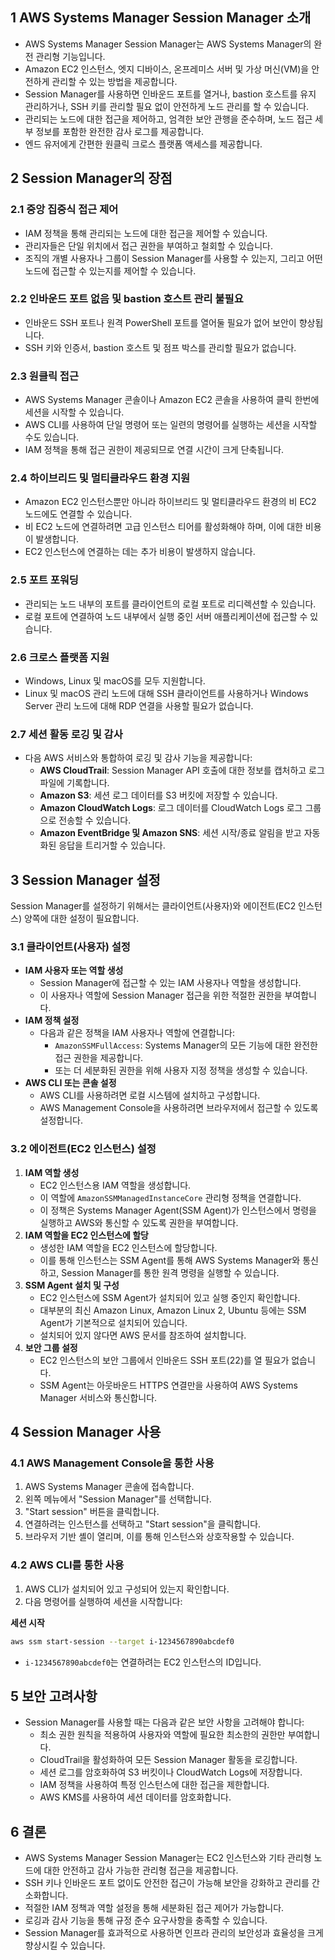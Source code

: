 ## 1 AWS Systems Manager Session Manager 소개

- AWS Systems Manager Session Manager는 AWS Systems Manager의 완전 관리형 기능입니다.
- Amazon EC2 인스턴스, 엣지 디바이스, 온프레미스 서버 및 가상 머신(VM)을 안전하게 관리할 수 있는 방법을 제공합니다.
- Session Manager를 사용하면 인바운드 포트를 열거나, bastion 호스트를 유지 관리하거나, SSH 키를 관리할 필요 없이 안전하게 노드 관리를 할 수 있습니다.
- 관리되는 노드에 대한 접근을 제어하고, 엄격한 보안 관행을 준수하며, 노드 접근 세부 정보를 포함한 완전한 감사 로그를 제공합니다.
- 엔드 유저에게 간편한 원클릭 크로스 플랫폼 액세스를 제공합니다.



## 2 Session Manager의 장점

### 2.1 중앙 집중식 접근 제어

- IAM 정책을 통해 관리되는 노드에 대한 접근을 제어할 수 있습니다.
- 관리자들은 단일 위치에서 접근 권한을 부여하고 철회할 수 있습니다. 
- 조직의 개별 사용자나 그룹이 Session Manager를 사용할 수 있는지, 그리고 어떤 노드에 접근할 수 있는지를 제어할 수 있습니다.



### 2.2 인바운드 포트 없음 및 bastion 호스트 관리 불필요

- 인바운드 SSH 포트나 원격 PowerShell 포트를 열어둘 필요가 없어 보안이 향상됩니다.
- SSH 키와 인증서, bastion 호스트 및 점프 박스를 관리할 필요가 없습니다.



### 2.3 원클릭 접근

- AWS Systems Manager 콘솔이나 Amazon EC2 콘솔을 사용하여 클릭 한번에 세션을 시작할 수 있습니다.
- AWS CLI를 사용하여 단일 명령어 또는 일련의 명령어를 실행하는 세션을 시작할 수도 있습니다.
- IAM 정책을 통해 접근 권한이 제공되므로 연결 시간이 크게 단축됩니다.



### 2.4 하이브리드 및 멀티클라우드 환경 지원

- Amazon EC2 인스턴스뿐만 아니라 하이브리드 및 멀티클라우드 환경의 비 EC2 노드에도 연결할 수 있습니다. 
- 비 EC2 노드에 연결하려면 고급 인스턴스 티어를 활성화해야 하며, 이에 대한 비용이 발생합니다.
- EC2 인스턴스에 연결하는 데는 추가 비용이 발생하지 않습니다.



### 2.5 포트 포워딩

- 관리되는 노드 내부의 포트를 클라이언트의 로컬 포트로 리디렉션할 수 있습니다.
- 로컬 포트에 연결하여 노드 내부에서 실행 중인 서버 애플리케이션에 접근할 수 있습니다.



### 2.6 크로스 플랫폼 지원

- Windows, Linux 및 macOS를 모두 지원합니다.
- Linux 및 macOS 관리 노드에 대해 SSH 클라이언트를 사용하거나 Windows Server 관리 노드에 대해 RDP 연결을 사용할 필요가 없습니다.



### 2.7 세션 활동 로깅 및 감사

- 다음 AWS 서비스와 통합하여 로깅 및 감사 기능을 제공합니다:
    - **AWS CloudTrail**: Session Manager API 호출에 대한 정보를 캡처하고 로그 파일에 기록합니다.
    - **Amazon S3**: 세션 로그 데이터를 S3 버킷에 저장할 수 있습니다.
    - **Amazon CloudWatch Logs**: 로그 데이터를 CloudWatch Logs 로그 그룹으로 전송할 수 있습니다.
    - **Amazon EventBridge 및 Amazon SNS**: 세션 시작/종료 알림을 받고 자동화된 응답을 트리거할 수 있습니다.



## 3 Session Manager 설정

Session Manager를 설정하기 위해서는 클라이언트(사용자)와 에이전트(EC2 인스턴스) 양쪽에 대한 설정이 필요합니다.



### 3.1 클라이언트(사용자) 설정

- **IAM 사용자 또는 역할 생성**
	- Session Manager에 접근할 수 있는 IAM 사용자나 역할을 생성합니다.
	- 이 사용자나 역할에 Session Manager 접근을 위한 적절한 권한을 부여합니다.
- **IAM 정책 설정**
	- 다음과 같은 정책을 IAM 사용자나 역할에 연결합니다:
		- `AmazonSSMFullAccess`: Systems Manager의 모든 기능에 대한 완전한 접근 권한을 제공합니다.
		- 또는 더 세분화된 권한을 위해 사용자 지정 정책을 생성할 수 있습니다.
- **AWS CLI 또는 콘솔 설정**
	- AWS CLI를 사용하려면 로컬 시스템에 설치하고 구성합니다.
	- AWS Management Console을 사용하려면 브라우저에서 접근할 수 있도록 설정합니다.



### 3.2 에이전트(EC2 인스턴스) 설정

1. **IAM 역할 생성**
    - EC2 인스턴스용 IAM 역할을 생성합니다.
    - 이 역할에 `AmazonSSMManagedInstanceCore` 관리형 정책을 연결합니다.
    - 이 정책은 Systems Manager Agent(SSM Agent)가 인스턴스에서 명령을 실행하고 AWS와 통신할 수 있도록 권한을 부여합니다.
2. **IAM 역할을 EC2 인스턴스에 할당**
    - 생성한 IAM 역할을 EC2 인스턴스에 할당합니다.
    - 이를 통해 인스턴스는 SSM Agent를 통해 AWS Systems Manager와 통신하고, Session Manager를 통한 원격 명령을 실행할 수 있습니다.
3. **SSM Agent 설치 및 구성**
    - EC2 인스턴스에 SSM Agent가 설치되어 있고 실행 중인지 확인합니다.
    - 대부분의 최신 Amazon Linux, Amazon Linux 2, Ubuntu 등에는 SSM Agent가 기본적으로 설치되어 있습니다.
    - 설치되어 있지 않다면 AWS 문서를 참조하여 설치합니다.
4. **보안 그룹 설정**
    - EC2 인스턴스의 보안 그룹에서 인바운드 SSH 포트(22)를 열 필요가 없습니다.
    - SSM Agent는 아웃바운드 HTTPS 연결만을 사용하여 AWS Systems Manager 서비스와 통신합니다.



## 4 Session Manager 사용

### 4.1 AWS Management Console을 통한 사용

1. AWS Systems Manager 콘솔에 접속합니다.
2. 왼쪽 메뉴에서 "Session Manager"를 선택합니다.
3. "Start session" 버튼을 클릭합니다.
4. 연결하려는 인스턴스를 선택하고 "Start session"을 클릭합니다.
5. 브라우저 기반 셸이 열리며, 이를 통해 인스턴스와 상호작용할 수 있습니다.



### 4.2 AWS CLI를 통한 사용

1. AWS CLI가 설치되어 있고 구성되어 있는지 확인합니다.
2. 다음 명령어를 실행하여 세션을 시작합니다:

**세션 시작**
```bash
aws ssm start-session --target i-1234567890abcdef0
```

- `i-1234567890abcdef0`는 연결하려는 EC2 인스턴스의 ID입니다.



## 5 보안 고려사항

- Session Manager를 사용할 때는 다음과 같은 보안 사항을 고려해야 합니다:
    - 최소 권한 원칙을 적용하여 사용자와 역할에 필요한 최소한의 권한만 부여합니다.
    - CloudTrail을 활성화하여 모든 Session Manager 활동을 로깅합니다.
    - 세션 로그를 암호화하여 S3 버킷이나 CloudWatch Logs에 저장합니다.
    - IAM 정책을 사용하여 특정 인스턴스에 대한 접근을 제한합니다.
    - AWS KMS를 사용하여 세션 데이터를 암호화합니다.



## 6 결론

- AWS Systems Manager Session Manager는 EC2 인스턴스와 기타 관리형 노드에 대한 안전하고 감사 가능한 관리형 접근을 제공합니다.
- SSH 키나 인바운드 포트 없이도 안전한 접근이 가능해 보안을 강화하고 관리를 간소화합니다.
- 적절한 IAM 정책과 역할 설정을 통해 세분화된 접근 제어가 가능합니다.
- 로깅과 감사 기능을 통해 규정 준수 요구사항을 충족할 수 있습니다.
- Session Manager를 효과적으로 사용하면 인프라 관리의 보안성과 효율성을 크게 향상시킬 수 있습니다.